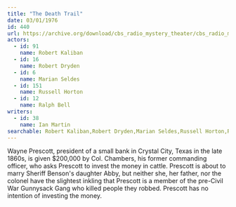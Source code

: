 ```yaml
---
title: "The Death Trail"
date: 03/01/1976
id: 440
url: https://archive.org/download/cbs_radio_mystery_theater/cbs_radio_mystery_theater-0401-0450.zip/cbs_radio_mystery_theater-0401-0450%2Fcbsrmt_0440_the_death_trail.mp3
actors:  
  - id: 91
    name: Robert Kaliban  
  - id: 16
    name: Robert Dryden  
  - id: 6
    name: Marian Seldes  
  - id: 151
    name: Russell Horton  
  - id: 12
    name: Ralph Bell
writers:  
  - id: 38
    name: Ian Martin
searchable: Robert Kaliban,Robert Dryden,Marian Seldes,Russell Horton,Ralph Bell Ian Martin
---
```

Wayne Prescott, president of a small bank in Crystal City, Texas in the late 1860s, is given $200,000 by Col. Chambers, his former commanding officer, who asks Prescott to invest the money in cattle. Prescott is about to marry Sheriff Benson's daughter Abby, but neither she, her father, nor the colonel have the slightest inkling that Prescott is a member of the pre-Civil War Gunnysack Gang who killed people they robbed. Prescott has no intention of investing the money.